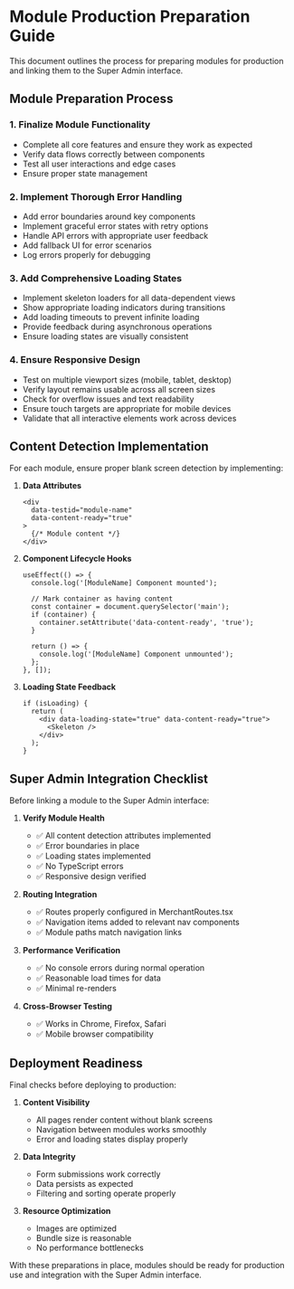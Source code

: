 
# Module Production Preparation Guide

This document outlines the process for preparing modules for production and linking them to the Super Admin interface.

## Module Preparation Process

### 1. Finalize Module Functionality
- Complete all core features and ensure they work as expected
- Verify data flows correctly between components
- Test all user interactions and edge cases
- Ensure proper state management

### 2. Implement Thorough Error Handling
- Add error boundaries around key components
- Implement graceful error states with retry options
- Handle API errors with appropriate user feedback
- Add fallback UI for error scenarios
- Log errors properly for debugging

### 3. Add Comprehensive Loading States
- Implement skeleton loaders for all data-dependent views
- Show appropriate loading indicators during transitions
- Add loading timeouts to prevent infinite loading
- Provide feedback during asynchronous operations
- Ensure loading states are visually consistent

### 4. Ensure Responsive Design
- Test on multiple viewport sizes (mobile, tablet, desktop)
- Verify layout remains usable across all screen sizes
- Check for overflow issues and text readability
- Ensure touch targets are appropriate for mobile devices
- Validate that all interactive elements work across devices

## Content Detection Implementation

For each module, ensure proper blank screen detection by implementing:

1. **Data Attributes**
   ```tsx
   <div 
     data-testid="module-name" 
     data-content-ready="true"
   >
     {/* Module content */}
   </div>
   ```

2. **Component Lifecycle Hooks**
   ```tsx
   useEffect(() => {
     console.log('[ModuleName] Component mounted');
     
     // Mark container as having content
     const container = document.querySelector('main');
     if (container) {
       container.setAttribute('data-content-ready', 'true');
     }
     
     return () => {
       console.log('[ModuleName] Component unmounted');
     };
   }, []);
   ```

3. **Loading State Feedback**
   ```tsx
   if (isLoading) {
     return (
       <div data-loading-state="true" data-content-ready="true">
         <Skeleton />
       </div>
     );
   }
   ```

## Super Admin Integration Checklist

Before linking a module to the Super Admin interface:

1. **Verify Module Health**
   - ✅ All content detection attributes implemented
   - ✅ Error boundaries in place
   - ✅ Loading states implemented
   - ✅ No TypeScript errors
   - ✅ Responsive design verified

2. **Routing Integration**
   - ✅ Routes properly configured in MerchantRoutes.tsx
   - ✅ Navigation items added to relevant nav components
   - ✅ Module paths match navigation links

3. **Performance Verification**
   - ✅ No console errors during normal operation
   - ✅ Reasonable load times for data
   - ✅ Minimal re-renders

4. **Cross-Browser Testing**
   - ✅ Works in Chrome, Firefox, Safari
   - ✅ Mobile browser compatibility

## Deployment Readiness

Final checks before deploying to production:

1. **Content Visibility**
   - All pages render content without blank screens
   - Navigation between modules works smoothly
   - Error and loading states display properly

2. **Data Integrity**
   - Form submissions work correctly
   - Data persists as expected
   - Filtering and sorting operate properly

3. **Resource Optimization**
   - Images are optimized
   - Bundle size is reasonable
   - No performance bottlenecks

With these preparations in place, modules should be ready for production use and integration with the Super Admin interface.
